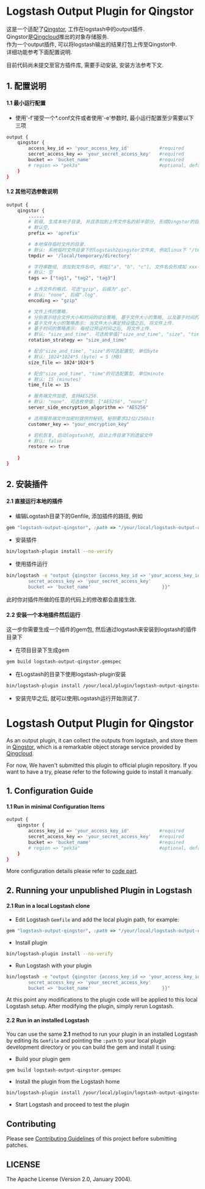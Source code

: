 # Logstash Output Plugin for Qingstor

这是一个适配了[Qingstor](https://www.qingcloud.com/products/storage#qingstor), 工作在logstash中的output插件.   
Qingstor是[Qingcloud](https://www.qingcloud.com/)推出的对象存储服务.  
作为一个output插件, 可以将logstash输出的结果打包上传至Qingstor中.  
详细功能参考下面配置说明.  

目前代码尚未提交至官方插件库, 需要手动安装, 安装方法参考下文.

## 1. 配置说明

#### 1.1 最小运行配置
- 使用'-f'接受一个*.conf文件或者使用'-e'参数时, 最小运行配置至少需要以下三项
```sh
output {
    qingstor {
        access_key_id => 'your_access_key_id'           #required 
        secret_access_key => 'your_secret_access_key'   #required  
        bucket => 'bucket_name'                         #required 
        # region => "pek3a"                             #optional, default value "pek3a"                                
    }
}

```

#### 1.2 其他可选参数说明
```sh
output {
    qingstor {
        ......
        # 前缀, 生成本地子目录, 并且添加到上传文件名的前半部分, 形成Qingstor的目录.
        # 默认空, 
        prefix => 'aprefix'

        # 本地保存临时文件的目录. 
        # 默认: 系统临时文件目录下的logstash2qingstor文件夹, 例如linux下 "/tmp/logstash2qingstor"
        tmpdir => '/local/temporary/directory' 

        # 字符串数组, 添加到文件名中, 例如["a", "b", "c"], 文件名会形成如 xxx-a-b-c-xxx.xx 
        # 默认: 空
        tags => ["tag1", "tag2", "tag3"]

        # 上传文件的格式. 可选"gzip", 后缀为".gz".
        # 默认: "none", 后缀".log".
        encoding => "gzip"

        # 文件上传的策略.
        # 分别表示结合文件大小和时间的综合策略, 基于文件大小的策略, 以及基于时间的策略.
        # 基于文件大小的策略表示: 当文件大小满足预设值之后, 将文件上传.
        # 基于时间的策略表示: 每经过预设时间之后, 将文件上传.
        # 默认: "size_and_time". 可选枚举值["size_and_time", "size", "time"].
        rotation_strategy => "size_and_time"

        # 配合"size_and_time", "size"的可选配置型, 单位byte
        # 默认: 1024*1024*5 (byte) = 5 (MB)
        size_file => 1024*1024*5

        # 配合"size_and_time", "time"的可选配置型, 单位minute
        # 默认: 15 (minutes)
        time_file => 15 

        # 服务端文件加密, 支持AES256. 
        # 默认: "none". 可选枚举值: ["AES256", "none"]
        server_side_encryption_algorithm => "AES256"

        # 选用服务端文件加密时提供的秘钥, 秘钥要求32位/256bit
        customer_key => "your_encryption_key"

        # 宕机恢复, 启动logstash时, 自动上传目录下的遗留文件
        # 默认: false
        restore => true                     
                                       
    }
}

```

## 2. 安装插件

#### 2.1 直接运行本地的插件

- 编辑Logstash目录下的Genfile, 添加插件的路径, 例如
```ruby
gem "logstash-output-qingstor", :path => "/your/local/logstash-output-qingstor"
```
- 安装插件
```sh
bin/logstash-plugin install --no-verify
```
- 使用插件运行
```sh
bin/logstash -e "output {qingstor {access_key_id => 'your_access_key_id'            
        secret_access_key => 'your_secret_access_key'     
        bucket => 'bucket_name'                          }}"
```
此时你对插件所做的任意的代码上的修改都会直接生效.

#### 2.2 安装一个本地插件然后运行

这一步你需要生成一个插件的gem包, 然后通过logstash来安装到logstash的插件目录下
- 在项目目录下生成gem
```sh
gem build logstash-output-qingstor.gemspec
```
- 在Logstash的目录下使用logstash-plugin安装
```sh
bin/logstash-plugin install /your/local/plugin/logstash-output-qingstor.gem
```
- 安装完毕之后, 就可以使用Logstash运行开始测试了.


# Logstash Output Plugin for Qingstor 

As an output plugin, it can collect the outputs from logstash, and store them in [Qingstor](https://www.qingcloud.com/products/storage#qingstor), which is a remarkable object storage service provided by [Qingcloud](https://www.qingcloud.com/).

For now, We haven't submitted this plugin to official plugin repository. If you want to have a try, please refer to the following guide to install it manually.

## 1. Configuration Guide

#### 1.1 Run in minimal Configuration Items
```sh
output {
    qingstor {
        access_key_id => 'your_access_key_id'           #required 
        secret_access_key => 'your_secret_access_key'   #required  
        bucket => 'bucket_name'                         #required 
        # region => "pek3a"                             #optional, default value "pek3a"                                
    }
}

```

More configuration details please refer to [code part](lib/logstash/outputs/qingstor.rb).

## 2. Running your unpublished Plugin in Logstash

#### 2.1 Run in a local Logstash clone

- Edit Logstash `Gemfile` and add the local plugin path, for example:
```ruby
gem "logstash-output-qingstor", :path => "/your/local/logstash-output-qingstor"
```
- Install plugin
```sh
bin/logstash-plugin install --no-verify
```
- Run Logstash with your plugin
```sh
bin/logstash -e "output {qingstor {access_key_id => 'your_access_key_id'            
        secret_access_key => 'your_secret_access_key'     
        bucket => 'bucket_name'                          }}"
```
At this point any modifications to the plugin code will be applied to this local Logstash setup. After modifying the plugin, simply rerun Logstash.

#### 2.2 Run in an installed Logstash

You can use the same **2.1** method to run your plugin in an installed Logstash by editing its `Gemfile` and pointing the `:path` to your local plugin development directory or you can build the gem and install it using:

- Build your plugin gem
```sh
gem build logstash-output-qingstor.gemspec
```
- Install the plugin from the Logstash home
```sh
bin/logstash-plugin install /your/local/plugin/logstash-output-qingstor.gem
```
- Start Logstash and proceed to test the plugin

## Contributing
Please see [Contributing Guidelines](./CONTRIBUTING.md) of this project before submitting patches.

## LICENSE
The Apache License (Version 2.0, January 2004).